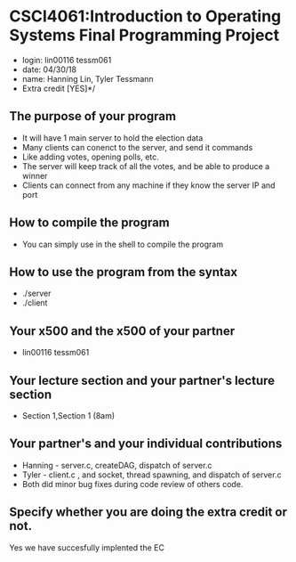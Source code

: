 # CSCI4061:Introduction to Operating Systems Final Programming Project
- login: lin00116 tessm061 
- date: 04/30/18
- name: Hanning Lin, Tyler Tessmann
- Extra credit [YES]*/

## The purpose of your program
 - It will have 1 main server to hold the election data
 - Many clients can conenct to the server, and send it commands
  - Like adding votes, opening polls, etc.
 - The server will keep track of all the votes, and be able to produce a winner
 - Clients can connect from any machine if they know the server IP and port

## How to compile the program
 - You can simply use <make> in the shell to compile the program

## How to use the program from the syntax
 - ./server <DAG FILE> <Server Port> 
 - ./client <REQ FILE> <Server IP> <Server Port>

## Your x500 and the x500 of your partner
 - lin00116 tessm061 

## Your lecture section and your partner's lecture section
 - Section 1,Section 1 (8am)

## Your partner's and your individual contributions
 - Hanning - server.c, createDAG, dispatch of server.c
 - Tyler - client.c , and socket, thread spawning, and dispatch of server.c
 - Both did minor bug fixes during code review of others code.

## Specify whether you are doing the extra credit or not.
 Yes we have succesfully implented the EC 
